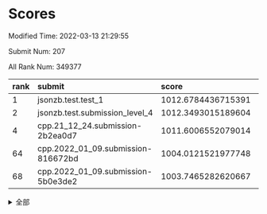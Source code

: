 # Scores

Modified Time: 2022-03-13 21:29:55

Submit Num: 207

All Rank Num: 349377

| rank |               submit               |       score        |       sigma        | pk_num |
| :--- | :--------------------------------- | :----------------- | :----------------- | :----- |
| 1    | jsonzb.test.test_1                 | 1012.6784436715391 | 0.7917291915427179 | 6748   |
| 2    | jsonzb.test.submission_level_4     | 1012.3493015189604 | 0.8052946639312454 | 6751   |
| 4    | cpp.21_12_24.submission-2b2ea0d7   | 1011.6006552079014 | 0.786874699576624  | 6755   |
| 64   | cpp.2022_01_09.submission-816672bd | 1004.0121521977748 | 0.7087281132860319 | 6753   |
| 68   | cpp.2022_01_09.submission-5b0e3de2 | 1003.7465282620667 | 0.7205992179512466 | 6752   |


<details>
<summary>全部</summary>

| rank |                 submit                 |       score        |       sigma        | pk_num |
| :--- | :------------------------------------- | :----------------- | :----------------- | :----- |
| 1    | jsonzb.test.test_1                     | 1012.6784436715391 | 0.7917291915427179 | 6748   |
| 2    | jsonzb.test.submission_level_4         | 1012.3493015189604 | 0.8052946639312454 | 6751   |
| 3    | gobigger.level_3.submission_level_3_36 | 1011.7776250670746 | 0.7772137317590356 | 6748   |
| 4    | cpp.21_12_24.submission-2b2ea0d7       | 1011.6006552079014 | 0.786874699576624  | 6755   |
| 5    | gobigger.level_3.submission_level_3_6  | 1011.4585894447829 | 0.786599804749612  | 6756   |
| 6    | gobigger.level_3.submission_level_3_34 | 1011.4346759464136 | 0.7693691394585432 | 6753   |
| 7    | gobigger.level_3.submission_level_3_27 | 1011.3046067451546 | 0.7744166120742287 | 6756   |
| 8    | gobigger.level_3.submission_level_3_11 | 1011.045250572213  | 0.7828829123980612 | 6757   |
| 9    | gobigger.level_3.submission_level_3_26 | 1011.0432497141061 | 0.778560185100359  | 6752   |
| 10   | gobigger.level_3.submission_level_3_33 | 1011.0381781289587 | 0.7739184355455834 | 6750   |
| 11   | gobigger.level_3.submission_level_3_3  | 1010.8104205158562 | 0.7614951273751824 | 6752   |
| 12   | gobigger.level_3.submission_level_3_19 | 1010.8012150742104 | 0.7624812204563368 | 6752   |
| 13   | gobigger.level_3.submission_level_3_9  | 1010.7868134403899 | 0.7842455240744185 | 6753   |
| 14   | gobigger.level_3.submission_level_3_38 | 1010.7490088025894 | 0.7706553863730058 | 6750   |
| 15   | gobigger.level_3.submission_level_3_12 | 1010.7232864059833 | 0.7904029330038873 | 6752   |
| 16   | gobigger.level_3.submission_level_3_16 | 1010.6042181686587 | 0.7640864929700086 | 6754   |
| 17   | gobigger.level_3.submission_level_3_48 | 1010.4833582971116 | 0.7770158439456195 | 6752   |
| 18   | gobigger.level_3.submission_level_3_25 | 1010.4088228915084 | 0.7698809318160867 | 6751   |
| 19   | gobigger.level_3.submission_level_3_15 | 1010.4020575996519 | 0.7563314964962249 | 6751   |
| 20   | gobigger.level_3.submission_level_3_47 | 1010.237284774653  | 0.7464128245647169 | 6753   |
| 21   | gobigger.level_3.submission_level_3_7  | 1010.1648443708755 | 0.7622541181903404 | 6751   |
| 22   | gobigger.level_3.submission_level_3_24 | 1010.1439635673594 | 0.7443682406927946 | 6753   |
| 23   | gobigger.level_3.submission_level_3_18 | 1010.1138015709341 | 0.7607782248810188 | 6749   |
| 24   | gobigger.level_3.submission_level_3_30 | 1010.1106676146652 | 0.756308352415028  | 6756   |
| 25   | gobigger.level_3.submission_level_3_28 | 1010.063552559455  | 0.762808413392298  | 6752   |
| 26   | gobigger.level_3.submission_level_3_37 | 1010.0538473327285 | 0.7617395421113815 | 6748   |
| 27   | gobigger.level_3.submission_level_3_29 | 1010.0356483415683 | 0.7520891584353413 | 6751   |
| 28   | gobigger.level_3.submission_level_3_8  | 1010.0285951917701 | 0.7482851436061527 | 6753   |
| 29   | gobigger.level_3.submission_level_3_13 | 1009.9746786600267 | 0.7578383033555435 | 6752   |
| 30   | gobigger.level_3.submission_level_3_22 | 1009.9667319762498 | 0.7682855236048032 | 6752   |
| 31   | gobigger.level_3.submission_level_3_2  | 1009.9592952206918 | 0.7390512503911143 | 6744   |
| 32   | gobigger.level_3.submission_level_3_0  | 1009.8321105024143 | 0.7514853864069465 | 6758   |
| 33   | gobigger.level_3.submission_level_3_41 | 1009.817403558222  | 0.7520511765674894 | 6749   |
| 34   | gobigger.level_3.submission_level_3_39 | 1009.7939592618875 | 0.7569819405157111 | 6741   |
| 35   | gobigger.level_3.submission_level_3_49 | 1009.7457028860415 | 0.7632133862998336 | 6753   |
| 36   | gobigger.level_3.submission_level_3_35 | 1009.694354399461  | 0.7518195145303479 | 6751   |
| 37   | gobigger.level_3.submission_level_3_43 | 1009.6607992269301 | 0.7625048496009577 | 6746   |
| 38   | gobigger.level_3.submission_level_3_20 | 1009.6460684034075 | 0.7420078360926198 | 6758   |
| 39   | gobigger.level_3.submission_level_3_46 | 1009.6096778589455 | 0.7230443868919848 | 6755   |
| 40   | gobigger.level_3.submission_level_3_32 | 1009.5857081723914 | 0.7532891812445116 | 6752   |
| 41   | gobigger.level_3.submission_level_3_40 | 1009.5619621106523 | 0.742995783098897  | 6749   |
| 42   | gobigger.level_3.submission_level_3_4  | 1009.4761242310034 | 0.7593090516999437 | 6755   |
| 43   | gobigger.level_3.submission_level_3_14 | 1009.2462103503914 | 0.7565859260771762 | 6746   |
| 44   | gobigger.level_3.submission_level_3_5  | 1009.2368049115959 | 0.7386042381672806 | 6746   |
| 45   | gobigger.level_3.submission_level_3_42 | 1009.2034528676147 | 0.7459793305799143 | 6751   |
| 46   | gobigger.level_3.submission_level_3_17 | 1009.1851184284629 | 0.7418020106689496 | 6757   |
| 47   | gobigger.level_3.submission_level_3_45 | 1009.1599890828904 | 0.7430138133188587 | 6758   |
| 48   | gobigger.level_3.submission_level_3_1  | 1009.0789940995525 | 0.7358228172693736 | 6752   |
| 49   | gobigger.level_3.submission_level_3_21 | 1009.0185876671451 | 0.7424286573177242 | 6750   |
| 50   | gobigger.level_3.submission_level_3_10 | 1009.0063984101128 | 0.7756610454676798 | 6749   |
| 51   | gobigger.level_3.submission_level_3_44 | 1008.9210351775116 | 0.7530397623811883 | 6747   |
| 52   | gobigger.level_3.submission_level_3_31 | 1008.5866003108083 | 0.7447972528925862 | 6748   |
| 53   | gobigger.level_3.submission_level_3_23 | 1008.202031982555  | 0.7678950992994155 | 6756   |
| 54   | gobigger.level_1.submission_level_1_49 | 1005.4717013013621 | 0.7387069520461982 | 6751   |
| 55   | gobigger.level_1.submission_level_1_28 | 1004.9578468517751 | 0.7178880473502472 | 6752   |
| 56   | gobigger.level_1.submission_level_1_41 | 1004.7082405079849 | 0.7210846268147342 | 6752   |
| 57   | gobigger.level_1.submission_level_1_11 | 1004.6310441664189 | 0.7137099157638839 | 6755   |
| 58   | gobigger.level_1.submission_level_1_36 | 1004.5687257079195 | 0.720598362114817  | 6751   |
| 59   | gobigger.level_1.submission_level_1_44 | 1004.2773851618886 | 0.7304264664194305 | 6753   |
| 60   | gobigger.level_1.submission_level_1_13 | 1004.2456730454937 | 0.7273762062565649 | 6753   |
| 61   | gobigger.level_1.submission_level_1_48 | 1004.1562346127075 | 0.7138615564653571 | 6753   |
| 62   | gobigger.level_1.submission_level_1_26 | 1004.1210179900115 | 0.7146158065429163 | 6751   |
| 63   | gobigger.level_1.submission_level_1_34 | 1004.1098503480574 | 0.7190170769913637 | 6750   |
| 64   | cpp.2022_01_09.submission-816672bd     | 1004.0121521977748 | 0.7087281132860319 | 6753   |
| 65   | gobigger.level_1.submission_level_1_39 | 1003.9872203149628 | 0.727560219174882  | 6748   |
| 66   | gobigger.level_1.submission_level_1_4  | 1003.9750319775617 | 0.7210293636662649 | 6750   |
| 67   | gobigger.level_1.submission_level_1_40 | 1003.7930227209591 | 0.7203298497125197 | 6750   |
| 68   | cpp.2022_01_09.submission-5b0e3de2     | 1003.7465282620667 | 0.7205992179512466 | 6752   |
| 69   | gobigger.level_1.submission_level_1_29 | 1003.7464071583893 | 0.7195901781936049 | 6750   |
| 70   | gobigger.level_1.submission_level_1_16 | 1003.7351857642542 | 0.7164922031360177 | 6747   |
| 71   | gobigger.level_1.submission_level_1_18 | 1003.7344849954208 | 0.7208219772001336 | 6752   |
| 72   | gobigger.level_1.submission_level_1_43 | 1003.6893404465308 | 0.711523631986842  | 6750   |
| 73   | gobigger.level_1.submission_level_1_19 | 1003.6712656140276 | 0.7172997594993606 | 6753   |
| 74   | gobigger.level_1.submission_level_1_23 | 1003.663181305659  | 0.7055677350732964 | 6752   |
| 75   | gobigger.level_1.submission_level_1_21 | 1003.6316078829325 | 0.7198491378163383 | 6754   |
| 76   | gobigger.level_1.submission_level_1_12 | 1003.6158662659059 | 0.7301340844853673 | 6749   |
| 77   | gobigger.level_1.submission_level_1_7  | 1003.5546483436946 | 0.706897137476644  | 6754   |
| 78   | gobigger.level_1.submission_level_1_0  | 1003.5490425347357 | 0.7104176136983539 | 6752   |
| 79   | gobigger.level_1.submission_level_1_33 | 1003.5025856635322 | 0.7069260560791443 | 6754   |
| 80   | gobigger.level_1.submission_level_1_1  | 1003.4951534731385 | 0.7217805064383823 | 6752   |
| 81   | gobigger.level_1.submission_level_1_47 | 1003.4823216412946 | 0.704277454799434  | 6746   |
| 82   | gobigger.level_1.submission_level_1_46 | 1003.4312899225625 | 0.719267153935429  | 6751   |
| 83   | gobigger.level_1.submission_level_1_3  | 1003.3844053302464 | 0.7285801609468485 | 6753   |
| 84   | gobigger.level_1.submission_level_1_17 | 1003.3219480325823 | 0.7095972875553418 | 6745   |
| 85   | gobigger.level_1.submission_level_1_31 | 1003.2878437216378 | 0.7187306175300652 | 6752   |
| 86   | gobigger.level_1.submission_level_1_30 | 1003.2722435886584 | 0.7067787017979863 | 6750   |
| 87   | gobigger.level_1.submission_level_1_45 | 1003.141566298693  | 0.7150742207618672 | 6747   |
| 88   | gobigger.level_1.submission_level_1_25 | 1003.0926790172762 | 0.7224637709997757 | 6751   |
| 89   | gobigger.level_1.submission_level_1_2  | 1003.0041976944269 | 0.7080822292161943 | 6745   |
| 90   | gobigger.level_1.submission_level_1_6  | 1002.9654056697053 | 0.7245697271547681 | 6756   |
| 91   | gobigger.level_1.submission_level_1_9  | 1002.9482892286206 | 0.7079326645689632 | 6748   |
| 92   | gobigger.level_1.submission_level_1_38 | 1002.9337796331641 | 0.7211574438476601 | 6757   |
| 93   | gobigger.level_1.submission_level_1_8  | 1002.8949352426378 | 0.7225898950660123 | 6752   |
| 94   | gobigger.level_1.submission_level_1_20 | 1002.7757140033945 | 0.7041304905572882 | 6754   |
| 95   | gobigger.level_1.submission_level_1_42 | 1002.7019613133003 | 0.7118814873090561 | 6752   |
| 96   | gobigger.level_1.submission_level_1_5  | 1002.4954948435981 | 0.7169864194259051 | 6753   |
| 97   | gobigger.level_1.submission_level_1_32 | 1002.4640647936251 | 0.7105539817126185 | 6750   |
| 98   | gobigger.level_1.submission_level_1_14 | 1002.4408367003681 | 0.7186944386201223 | 6750   |
| 99   | gobigger.level_1.submission_level_1_15 | 1002.3129883726397 | 0.7158624889258945 | 6751   |
| 100  | gobigger.level_1.submission_level_1_10 | 1002.1869044751904 | 0.714101028450033  | 6753   |
| 101  | gobigger.level_1.submission_level_1_35 | 1002.0731411391981 | 0.7267444553468153 | 6747   |
| 102  | gobigger.level_1.submission_level_1_27 | 1002.0486094447156 | 0.7144417332279566 | 6756   |
| 103  | gobigger.level_1.submission_level_1_22 | 1002.0201490275307 | 0.7212018993327904 | 6750   |
| 104  | gobigger.level_1.submission_level_1_24 | 1001.7401398057058 | 0.7100402519921784 | 6750   |
| 105  | gobigger.level_1.submission_level_1_37 | 1001.6876201504682 | 0.7102625987915202 | 6750   |
| 106  | gobigger.random.submission_random_45   | 997.9114449396499  | 0.7050227705048621 | 6751   |
| 107  | gobigger.random.submission_random_37   | 997.2346765347942  | 0.7083627185197102 | 6750   |
| 108  | gobigger.random.submission_random_39   | 997.1027048908958  | 0.7137699382059628 | 6749   |
| 109  | gobigger.random.submission_random_9    | 997.0681299910738  | 0.7121030125087744 | 6748   |
| 110  | gobigger.random.submission_random_28   | 996.8690423072494  | 0.7201732313804483 | 6752   |
| 111  | gobigger.random.submission_random_18   | 996.7307332017303  | 0.7088341091784598 | 6751   |
| 112  | gobigger.random.submission_random_10   | 996.5371650674798  | 0.7092187962848178 | 6753   |
| 113  | gobigger.random.submission_random_36   | 996.5183047708578  | 0.7111589319236831 | 6757   |
| 114  | gobigger.random.submission_random_47   | 996.515898533582   | 0.7078031136023963 | 6753   |
| 115  | gobigger.random.submission_random_33   | 996.5107457023284  | 0.7178271925527077 | 6746   |
| 116  | gobigger.random.submission_random_29   | 996.4998113294427  | 0.7169939811356565 | 6746   |
| 117  | gobigger.random.submission_random_5    | 996.4724644307552  | 0.7022167330971162 | 6754   |
| 118  | gobigger.random.submission_random_34   | 996.4679606560567  | 0.727326758641511  | 6753   |
| 119  | gobigger.random.submission_random_40   | 996.3220972499399  | 0.7279919852708493 | 6758   |
| 120  | gobigger.random.submission_random_23   | 996.2622795049745  | 0.715729893617538  | 6755   |
| 121  | gobigger.random.submission_random_0    | 996.215198255325   | 0.706068734409415  | 6749   |
| 122  | gobigger.random.submission_random_11   | 996.1074206911258  | 0.7195709378317702 | 6752   |
| 123  | gobigger.random.submission_random_12   | 996.0866704503493  | 0.7207959743369662 | 6754   |
| 124  | gobigger.random.submission_random_19   | 996.079913424263   | 0.7087268385530764 | 6751   |
| 125  | gobigger.random.submission_random_6    | 996.0317746534022  | 0.7190777960053722 | 6752   |
| 126  | gobigger.random.submission_random_24   | 996.0251203785718  | 0.7049389246628426 | 6750   |
| 127  | gobigger.random.submission_random_3    | 996.0163897162937  | 0.7041642346229567 | 6750   |
| 128  | gobigger.random.submission_random_43   | 995.9373573311967  | 0.7152552880427825 | 6751   |
| 129  | gobigger.random.submission_random_30   | 995.9361006063859  | 0.7098103575533703 | 6752   |
| 130  | gobigger.random.submission_random_14   | 995.8811902852258  | 0.7006782806017455 | 6753   |
| 131  | gobigger.random.submission_random_26   | 995.8136603355705  | 0.7188150675166308 | 6749   |
| 132  | gobigger.random.submission_random_42   | 995.7947817864933  | 0.7047363795167012 | 6746   |
| 133  | gobigger.random.submission_random_2    | 995.7941188807044  | 0.7175427493040114 | 6750   |
| 134  | gobigger.random.submission_random_20   | 995.7855349113344  | 0.7184653370863137 | 6748   |
| 135  | gobigger.random.submission_random_32   | 995.7745485300298  | 0.7031413514455203 | 6753   |
| 136  | gobigger.random.submission_random_49   | 995.7481877320917  | 0.7062487083334863 | 6746   |
| 137  | gobigger.random.submission_random_25   | 995.7023752009109  | 0.7140098698282652 | 6759   |
| 138  | gobigger.random.submission_random_21   | 995.6842090709222  | 0.709804422723849  | 6757   |
| 139  | gobigger.random.submission_random_17   | 995.6144837556268  | 0.6932956812133629 | 6749   |
| 140  | gobigger.random.submission_random_15   | 995.5918437809574  | 0.7151559147857278 | 6749   |
| 141  | gobigger.random.submission_random_31   | 995.4824921929928  | 0.7348341430960146 | 6750   |
| 142  | gobigger.random.submission_random_8    | 995.3927898282319  | 0.7261575460987699 | 6752   |
| 143  | gobigger.random.submission_random_1    | 995.3157314999925  | 0.7193025590027007 | 6748   |
| 144  | gobigger.random.submission_random_22   | 995.2493463884535  | 0.7202385969677264 | 6750   |
| 145  | gobigger.random.submission_random_4    | 995.2391870415664  | 0.7201194246161527 | 6757   |
| 146  | gobigger.random.submission_random_27   | 995.20174999208    | 0.7146920218156825 | 6752   |
| 147  | gobigger.random.submission_random_38   | 995.1829414888373  | 0.7115463053428966 | 6753   |
| 148  | gobigger.random.submission_random_44   | 995.1331663070466  | 0.7104988955204878 | 6750   |
| 149  | gobigger.random.submission_random_7    | 995.0826985901195  | 0.7083660384156193 | 6751   |
| 150  | gobigger.random.submission_random_16   | 995.0593106536568  | 0.7067494906128449 | 6753   |
| 151  | gobigger.random.submission_random_46   | 994.8054408238341  | 0.712006678004325  | 6749   |
| 152  | gobigger.random.submission_random_35   | 994.802127446251   | 0.7067678670243153 | 6747   |
| 153  | gobigger.random.submission_random_48   | 994.654967904071   | 0.7243622247074715 | 6749   |
| 154  | gobigger.random.submission_random_13   | 994.5334115797625  | 0.731714486894334  | 6753   |
| 155  | gobigger.random.submission_random_41   | 994.4940217612697  | 0.7146113657709086 | 6752   |
| 156  | gobigger.level_2.submission_level_2_34 | 994.3161364179771  | 0.7381485135472335 | 6748   |
| 157  | gobigger.level_2.submission_level_2_14 | 994.024476145724   | 0.7332351205023309 | 6753   |
| 158  | gobigger.level_2.submission_level_2_38 | 993.8071187085066  | 0.7353899746656083 | 6747   |
| 159  | gobigger.level_2.submission_level_2_46 | 993.6675639484729  | 0.7284719235445051 | 6753   |
| 160  | gobigger.level_2.submission_level_2_45 | 993.6240087716993  | 0.7319815717652043 | 6752   |
| 161  | gobigger.level_2.submission_level_2_48 | 993.400630856929   | 0.7380705693273014 | 6749   |
| 162  | gobigger.level_2.submission_level_2_2  | 993.2225451142532  | 0.7389606832246254 | 6754   |
| 163  | gobigger.level_2.submission_level_2_24 | 993.2208784606294  | 0.7521496200556601 | 6754   |
| 164  | gobigger.level_2.submission_level_2_28 | 993.1787300560835  | 0.7388114010265454 | 6750   |
| 165  | gobigger.level_2.submission_level_2_11 | 993.1715728589381  | 0.7483960829335239 | 6749   |
| 166  | gobigger.level_2.submission_level_2_22 | 992.9648189064578  | 0.7387905079394836 | 6757   |
| 167  | gobigger.level_2.submission_level_2_15 | 992.7492362136214  | 0.7418189360027333 | 6755   |
| 168  | gobigger.level_2.submission_level_2_5  | 992.6975869981751  | 0.7312120691892542 | 6748   |
| 169  | gobigger.level_2.submission_level_2_40 | 992.6602515148932  | 0.7361270462438371 | 6751   |
| 170  | gobigger.level_2.submission_level_2_23 | 992.6330141797135  | 0.745469082395247  | 6754   |
| 171  | gobigger.level_2.submission_level_2_49 | 992.5053619539908  | 0.7521605515493667 | 6750   |
| 172  | gobigger.level_2.submission_level_2_26 | 992.467484675791   | 0.7349227036216429 | 6748   |
| 173  | gobigger.level_2.submission_level_2_0  | 992.4563884676384  | 0.7422076176801042 | 6759   |
| 174  | gobigger.level_2.submission_level_2_10 | 992.4119984710252  | 0.7470008272519015 | 6749   |
| 175  | gobigger.level_2.submission_level_2_32 | 992.2805579297203  | 0.7508407259421491 | 6755   |
| 176  | gobigger.level_2.submission_level_2_29 | 992.2672839873239  | 0.7530686802021651 | 6749   |
| 177  | gobigger.level_2.submission_level_2_25 | 992.1939156449292  | 0.7554375744963134 | 6754   |
| 178  | gobigger.level_2.submission_level_2_16 | 992.1701864747307  | 0.7483014643233088 | 6749   |
| 179  | gobigger.level_2.submission_level_2_30 | 992.1576232264324  | 0.7519814430686654 | 6754   |
| 180  | gobigger.level_2.submission_level_2_47 | 992.0847618699329  | 0.7348029228762559 | 6751   |
| 181  | gobigger.level_2.submission_level_2_4  | 992.0845837849894  | 0.7375508237816468 | 6749   |
| 182  | gobigger.level_2.submission_level_2_8  | 992.0663997146165  | 0.7498636900275869 | 6755   |
| 183  | gobigger.level_2.submission_level_2_37 | 992.0476732236563  | 0.7421469259577352 | 6750   |
| 184  | gobigger.level_2.submission_level_2_31 | 992.0250025118924  | 0.7452247382937897 | 6750   |
| 185  | gobigger.level_2.submission_level_2_42 | 991.9406626834891  | 0.7588412153067512 | 6749   |
| 186  | gobigger.level_2.submission_level_2_9  | 991.9088959750737  | 0.750676293641442  | 6753   |
| 187  | gobigger.level_2.submission_level_2_20 | 991.8643590496508  | 0.7543105053431622 | 6749   |
| 188  | gobigger.level_2.submission_level_2_3  | 991.8486116487361  | 0.7632811402558978 | 6747   |
| 189  | gobigger.level_2.submission_level_2_27 | 991.77506388029    | 0.7499468816136982 | 6748   |
| 190  | gobigger.level_2.submission_level_2_7  | 991.718782069012   | 0.7537419895175227 | 6748   |
| 191  | gobigger.level_2.submission_level_2_35 | 991.6733487640864  | 0.7567947128359362 | 6749   |
| 192  | gobigger.level_2.submission_level_2_1  | 991.6353344555223  | 0.7617310820832474 | 6750   |
| 193  | gobigger.level_2.submission_level_2_19 | 991.4377395308388  | 0.7366937234903709 | 6754   |
| 194  | gobigger.level_2.submission_level_2_21 | 991.426845688673   | 0.7567317740506745 | 6750   |
| 195  | gobigger.level_2.submission_level_2_6  | 991.3295847016118  | 0.7595085519073392 | 6745   |
| 196  | gobigger.level_2.submission_level_2_39 | 991.2924272689743  | 0.7548693842971905 | 6750   |
| 197  | gobigger.level_2.submission_level_2_43 | 991.2726842544349  | 0.7680524654117135 | 6752   |
| 198  | gobigger.level_2.submission_level_2_12 | 991.2548618584553  | 0.7728425315285544 | 6752   |
| 199  | gobigger.level_2.submission_level_2_17 | 991.1391315066735  | 0.7364928736217464 | 6753   |
| 200  | gobigger.level_2.submission_level_2_33 | 991.0696611594047  | 0.7559385792574793 | 6751   |
| 201  | gobigger.level_2.submission_level_2_44 | 990.8267350244846  | 0.7693897662619945 | 6747   |
| 202  | gobigger.level_2.submission_level_2_13 | 990.8221297467588  | 0.7404440528660681 | 6752   |
| 203  | gobigger.level_2.submission_level_2_36 | 990.7361510507436  | 0.7596100385363107 | 6749   |
| 204  | gobigger.level_2.submission_level_2_41 | 990.5953522361581  | 0.759172134125     | 6752   |
| 205  | gobigger.level_2.submission_level_2_18 | 990.3226126146133  | 0.7445055976156895 | 6751   |
| 206  | gobigger.none.submission_none_1        | 975.9233229095416  | 1.4509830381732636 | 6755   |
| 207  | gobigger.none.submission_none_0        | 975.5105288500823  | 1.5355149212159251 | 6751   |

</details>